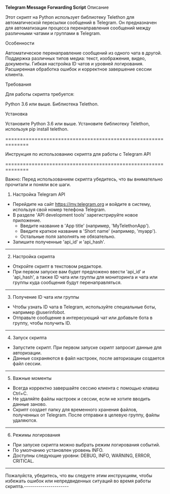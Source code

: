 **Telegram Message Forwarding Script**
Описание

Этот скрипт на Python использует библиотеку Telethon для автоматической пересылки сообщений в Telegram. Он предназначен для автоматизации процесса перенаправления сообщений между различными чатами и группами в Telegram.


Особенности

Автоматическое перенаправление сообщений из одного чата в другой.
Поддержка различных типов медиа: текст, изображения, видео, документы.
Гибкая настройка ID чатов и уровней логирования.
Расширенная обработка ошибок и корректное завершение сессии клиента.


Требования

Для работы скрипта требуется:

Python 3.6 или выше.
Библиотека Telethon.

Установка

Установите Python 3.6 или выше.
Установите библиотеку Telethon, используя pip install telethon.



==============================================================

Инструкция по использованию скрипта для работы с Telegram API

==============================================================

Важно: Перед использованием скрипта убедитесь, что вы внимательно прочитали и поняли все шаги.

1. Настройка Telegram API

- Перейдите на сайт https://my.telegram.org и войдите в систему, используя свой номер телефона Telegram.
- В разделе 'API development tools' зарегистрируйте новое приложение. 
  * Введите название в 'App title' (например, 'MyTelethonApp').
  * Введите краткое название в 'Short name' (например, 'myapp').
  * Остальные поля заполнять не обязательно.
- Запишите полученные 'api_id' и 'api_hash'.
----------------------------

2. Настройка скрипта

- Откройте скрипт в текстовом редакторе.
- При первом запуске вам будет предложено ввести 'api_id' и 'api_hash', а также ID чата или группы для мониторинга и чата или группы куда сообщения будут перенаправляться.
-----------------------

3. Получение ID чата или группы

- Чтобы узнать ID чата в Telegram, используйте специальные боты, например @userinfobot.
- Отправьте сообщение в интересующий чат или добавьте бота в группу, чтобы получить ID.
----------------------------------

4. Запуск скрипта

- Запустите скрипт. При первом запуске скрипт запросит данные для авторизации.
- Данные сохраняются в файл настроек, после авторизации создается файл сессии.
-------------------

5. Важные моменты

- Всегда корректно завершайте сессию клиента с помощью клавиш Ctrl+C.
- Не удаляйте файлы настроек и сессии, если не хотите вводить данные заново.
- Скрипт создает папку для временного хранения файлов, полученных от Telegram. После отправки в целевую группу, файлы удаляются.
-------------------

6. Режимы логирования

- При запуске скрипта можно выбрать режим логирования событий.
- По умолчанию установлен уровень INFO.
- Доступны следующие уровни: DEBUG, INFO, WARNING, ERROR, CRITICAL.
----------------------
Пожалуйста, убедитесь, что вы следуете этим инструкциям, чтобы избежать ошибок или непредвиденных ситуаций во время работы скрипта.----------------------
